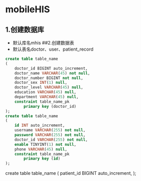 # mobileHIS
## 1.创建数据库
- 默认库名mhis
##2.创建数据表
- 默认表名doctor、user、patient_record
```sql
create table table_name
(
	doctor_id BIGINT auto_increment,
	doctor_name VARCHAR(45) not null,
	doctor_number BIGINT not null,
	doctor_sex INT(1) null,
	doctor_level VARCHAR(45) null,
	education VARCHAR(45) null,
	department VARCHAR(45) null,
	constraint table_name_pk
		primary key (doctor_id)
);
create table table_name
(
	id INT auto_increment,
	username VARCHAR(255) not null,
	password VARCHAR(255) not null,
	doctor_id VARCHAR(255) not null,
	enable TINYINT(1) not null,
	phone VARCHAR(45) null,
	constraint table_name_pk
		primary key (id)
);


```
create table table_name
(
	patient_id BIGINT auto_increment,
);
